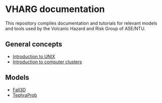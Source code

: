 # VHARG documentation

This repository compiles documentation and tutorials for relevant models and tools used by the Volcanic Hazard and Risk Group of ASE/NTU.

## General concepts
- [Introduction to UNIX](https://github.com/vharg/VHARG-Documentation/blob/master/Cluster/UNIX.md)
- [Introduction to computer clusters](https://github.com/vharg/VHARG-Documentation/blob/master/Cluster/komodo.md)

## Models
- [Fall3D](https://github.com/vharg/VHARG-Documentation/blob/master/Fall3D/Fall3D.md) 
- [TephraProb](https://github.com/vharg/VHARG-Documentation/blob/master/TephraProb/TephraProb.md)
